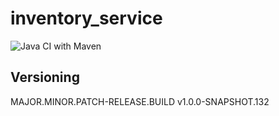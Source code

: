 # inventory_service
![Java CI with Maven](https://github.com/MrWalshyType2/inventory_service/workflows/Java%20CI%20with%20Maven/badge.svg?branch=main)

## Versioning
MAJOR.MINOR.PATCH-RELEASE.BUILD
v1.0.0-SNAPSHOT.132
